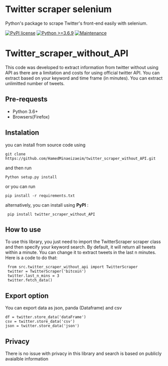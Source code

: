 <h1> Twitter scraper selenium </h1>
<p> Python's package to scrape Twitter's front-end easily with selenium.  </p>


[![PyPI license](https://img.shields.io/pypi/l/ansicolortags.svg)](https://opensource.org/licenses/MIT) [![Python >=3.6.9](https://img.shields.io/badge/python-3.6+-blue.svg)](https://www.python.org/downloads/release/python-360/)
[![Maintenance](https://img.shields.io/badge/Maintained-Yes-green.svg)](https://github.com/shaikhsajid1111/facebook_page_scraper/graphs/commit-activity)

# Twitter_scraper_without_API

This code was developed to extract information from twitter without using API as there are a limitation and costs for using official twitter API. You can extract based on your keyword and time frame (in minutes). You can extract unlimitted number of tweets. 


## Pre-requests

 - Python 3.6+
 - Browsers(Firefox)

## Instalation 

you can install from source code using 

    git clone https://github.com/HamedMinaeizaeim/twitter_scraper_without_API.git
 and then run 
 

    Python setup.py install 
   or you can run 
   

    pip install -r requirements.txt
alternatively, you can install using **PyPl** : 

   

     pip install twitter_scraper_without_API
    




## How to use 

To use this library, you just need to import the TwitterScraper scraper class and then specify your keyword search. By default, it will return all tweets within a minute. You can change it to extract tweets in the last n minutes. Here is a code to do that: 

     from src.twitter_scraper_without_api import TwitterScraper
     twitter = TwitterScraper('bitcoin')
     twitter.last_n_mins = 3
     twitter.fetch_data()

## Export option

You can export data as json, panda (Dataframe) and csv

    df = twitter.store_data('dataFrame')
    csv = twitter.store_data('csv')
    json = twitter.store_data('json')


## Privacy

There is no issue with privacy in this library and search is based on publicly avaialble information 
